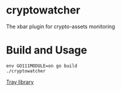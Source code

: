 # cryptowatcher

The xbar plugin for crypto-assets monitoring

# Build and Usage

```
env GO111MODULE=on go build
./cryptowatcher
```

[Tray library](https://github.com/getlantern/systray)